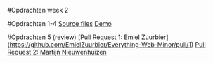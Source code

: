 #Opdrachten week 2

#Opdrachten 1-4
[Source files](https://github.com/sennykalidien/EW/tree/master/webapp-from-scratch/opdrachten/week2/opdracht)
[Demo](http://sennykalidien.github.io/webapp-from-scratch/)

#Opdrachten 5 (review)
[Pull Request 1: Emiel Zuurbier] (https://github.com/EmielZuurbier/Everything-Web-Minor/pull/1)
[Pull Request 2: Martijn Nieuwenhuizen](https://github.com/strexx/WebAppFromScratch/pull/2)
